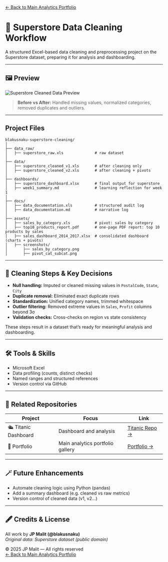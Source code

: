 [← Back to Main Analytics Portfolio](https://github.com/blakusnaku/blakusnaku-analytics-portfolio)
# 🏪 Superstore Data Cleaning Workflow

A structured Excel-based data cleaning and preprocessing project on the Superstore dataset, preparing it for analysis and dashboarding.

---

## 🖼️ Preview
![Superstore Cleaned Data Preview](assets/superstore_cleaned_preview.png)

> **Before vs After:** Handled missing values, normalized categories, removed duplicates and outliers.

---

## Project Files

```
blakusnaku-superstore-cleaning/
│
├── data_raw/
│   ├── superstore_raw.xls              # raw dataset
│
├── data/
│   ├── superstore_cleaned_v1.xls       # after cleaning only
│   ├── superstore_cleaned_v2.xls       # after cleaning + pivots
│
├── dashboards/
│   ├── superstore_dashboard.xlsx       # final output for superstore
│   ├── week1_summary.md                # learning reflection for week 1
│
├── docs/
│   ├── data_documentation.xls          # structured audit log
│   ├── data_documentation.md           # narrative log
│ 
├── assets/
│   ├── sales_by_category.xls           # pivot: sales by category
│   ├── top10_products_report.pdf       # one-page PDF report: top 10 products by sales
│   ├── sales_dashboard_2014_2017.xlsx  # consolidated dashboard (charts + pivots)
│   ├── screenshots/
│       ├── sales_by_category.png
│       ├── pivot_cat_subcat.png

```

---

## 🧽 Cleaning Steps & Key Decisions
- **Null handling:** Imputed or cleaned missing values in `PostalCode`, `State`, `City`  
- **Duplicate removal:** Eliminated exact duplicate rows  
- **Standardization:** Unified category names, trimmed whitespace  
- **Outlier filtering:** Removed extreme values in `Sales`, `Profit` columns beyond 3σ  
- **Validation checks:** Cross-checks on region vs state consistency  

These steps result in a dataset that’s ready for meaningful analysis and dashboarding.

---

## 🛠 Tools & Skills
- Microsoft Excel  
- Data profiling (counts, distinct checks)  
- Named ranges and structured references  
- Version control via GitHub

---

## 🔗 Related Repositories
| Project | Focus | Link |
|--------|--------|------|
| 🛳️ Titanic Dashboard | Dashboard and analysis | [Titanic Repo →](https://github.com/blakusnaku/blakusnaku-titanic-dashboard) |
| 📁 Portfolio | Main analytics portfolio gallery | [Portfolio →](https://github.com/blakusnaku/blakusnaku-analytics-portfolio) |

---

## 🪄 Future Enhancements
- Automate cleaning logic using Python (pandas)  
- Add a summary dashboard (e.g. cleaned vs raw metrics)  
- Version control of cleaned data (v1, v2…)  

---

## 🖋️ Credits & License
All work by **JP Malit (@blakusnaku)**  
*Original data: Superstore dataset (public domain)*  

© 2025 JP Malit — All rights reserved  
[← Back to Main Analytics Portfolio](https://github.com/blakusnaku/blakusnaku-analytics-portfolio)
